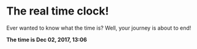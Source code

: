 # The real time clock!

Ever wanted to know what the time is? Well, your journey is about to end!

**The time is Dec 02, 2017, 13:06**